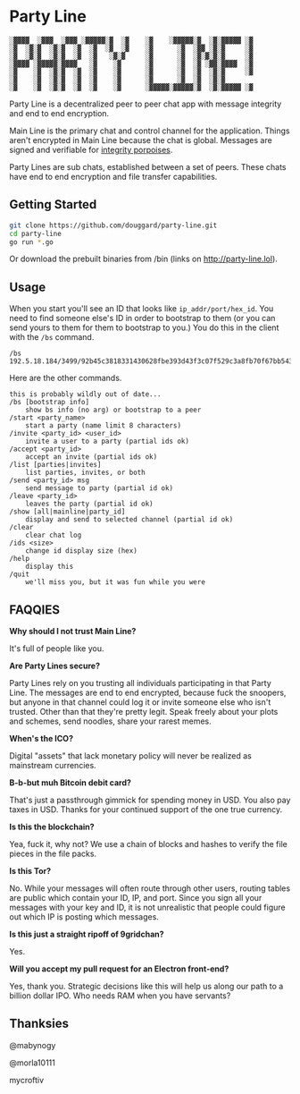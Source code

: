 # Party Line

```
░▓▓▓▓  ░▓▓▓  ░▓▓▓ ░▓▓▓▓▓░▓  ░▓    ░▓    ░▓▓▓▓▓░▓  ░▓░▓▓▓▓▓ ░▓
░▓  ░▓░▓  ░▓░▓  ░▓  ░▓  ░▓  ░▓    ░▓      ░▓  ░▓▓ ░▓░▓     ░▓
░▓  ░▓░▓  ░▓░▓  ░▓  ░▓   ░▓░▓     ░▓      ░▓  ░▓░▓░▓░▓     ░▓
░▓▓▓▓ ░▓▓▓▓▓░▓▓▓▓   ░▓    ░▓      ░▓      ░▓  ░▓ ░▓▓░▓▓▓▓  ░▓
░▓    ░▓  ░▓░▓  ░▓  ░▓    ░▓      ░▓      ░▓  ░▓  ░▓░▓     ░▓
░▓    ░▓  ░▓░▓  ░▓  ░▓    ░▓      ░▓      ░▓  ░▓  ░▓░▓       
░▓    ░▓  ░▓░▓  ░▓  ░▓    ░▓      ░▓▓▓▓▓░▓▓▓▓▓░▓  ░▓░▓▓▓▓▓ ░▓
```

Party Line is a decentralized peer to peer chat app with message integrity and end to end encryption. 

Main Line is the primary chat and control channel for the application. Things aren't encrypted in Main Line because the chat is global. Messages are signed and verifiable for [integrity porpoises](https://upload.wikimedia.org/wikipedia/commons/8/82/Delfinekko.gif).

Party Lines are sub chats, established between a set of peers. These chats have end to end encryption and file transfer capabilities. 

## Getting Started

```bash
git clone https://github.com/douggard/party-line.git
cd party-line
go run *.go
```

Or download the prebuilt binaries from /bin (links on http://party-line.lol).

## Usage

When you start you'll see an ID that looks like `ip_addr/port/hex_id`. You need to find someone else's ID in order to bootstrap to them (or you can send yours to them for them to bootstrap to you.) You do this in the client with the `/bs` command.

```
/bs 192.5.18.184/3499/92b45c3818331430628fbe393d43f3c07f529c3a8fb70f67bb543d78d5320223
```

Here are the other commands.

```
this is probably wildly out of date...
/bs [bootstrap info]
    show bs info (no arg) or bootstrap to a peer
/start <party_name>
    start a party (name limit 8 characters)
/invite <party_id> <user_id>
    invite a user to a party (partial ids ok)
/accept <party_id>
    accept an invite (partial ids ok)
/list [parties|invites]
    list parties, invites, or both
/send <party_id> msg
    send message to party (partial id ok)
/leave <party_id>
    leaves the party (partial id ok)
/show [all|mainline|party_id]
    display and send to selected channel (partial id ok)
/clear
    clear chat log
/ids <size>
    change id display size (hex)
/help
    display this
/quit
    we'll miss you, but it was fun while you were 
```

## FAQQIES

**Why should I not trust Main Line?**

It's full of people like you. 

**Are Party Lines secure?**

Party Lines rely on you trusting all individuals participating in that Party Line. The messages are end to end encrypted, because fuck the snoopers, but anyone in that channel could log it or invite someone else who isn't trusted. Other than that they're pretty legit. Speak freely about your plots and schemes, send noodles, share your rarest memes.

**When's the ICO?**

Digital "assets" that lack monetary policy will never be realized as mainstream currencies. 

**B-b-but muh Bitcoin debit card?**

That's just a passthrough gimmick for spending money in USD. You also pay taxes in USD. Thanks for your continued support of the one true currency.

**Is this the blockchain?**

Yea, fuck it, why not? We use a chain of blocks and hashes to verify the file pieces in the file packs.

**Is this Tor?**

No. While your messages will often route through other users, routing tables are public which contain your ID, IP, and port. Since you sign all your messages with your key and ID, it is not unrealistic that people could figure out which IP is posting which messages. 

**Is this just a straight ripoff of 9gridchan?**

Yes.

**Will you accept my pull request for an Electron front-end?**

Yes, thank you. Strategic decisions like this will help us along our path to a billion dollar IPO. Who needs RAM when you have servants?

## Thanksies

@mabynogy

@morla10111

mycroftiv
